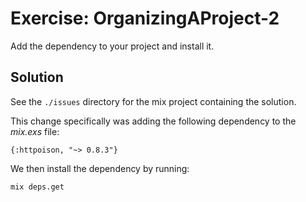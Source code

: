 # Exercise: OrganizingAProject-2
Add the dependency to your project and install it.

## Solution
See the `./issues` directory for the mix project containing the solution.

This change specifically was adding the following dependency to the *mix.exs* file:
```
{:httpoison, "~> 0.8.3"}
```

We then install the dependency by running:
```
mix deps.get
```
